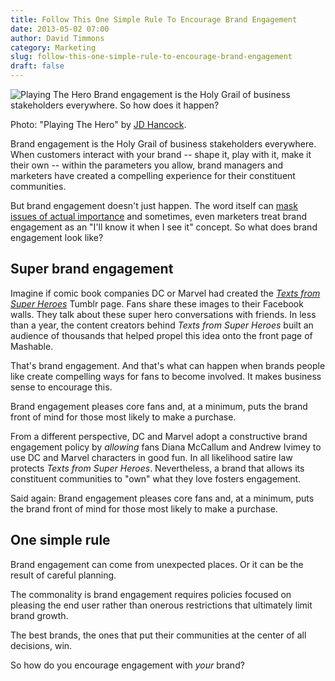 ```yaml
---
title: Follow This One Simple Rule To Encourage Brand Engagement
date: 2013-05-02 07:00
author: David Timmons
category: Marketing
slug: follow-this-one-simple-rule-to-encourage-brand-engagement
draft: false
---
```


![Playing The Hero][1]
<span class="img-caption">
  Brand engagement is the Holy Grail of business stakeholders everywhere. So how does it happen?

  Photo: "Playing The Hero" by [JD Hancock][2].
</span>

Brand engagement is the Holy Grail of business stakeholders everywhere.
When customers interact with your brand -- shape it, play with it, make
it their own -- within the parameters you allow, brand managers and
marketers have created a compelling experience for their constituent
communities.

But brand engagement doesn't just happen. The word itself can
[mask issues of actual importance][3] and sometimes, even marketers treat
brand engagement as an "I'll know it when I see it" concept. So what does
brand engagement look like?

## Super brand engagement

Imagine if comic book companies DC or Marvel had created the
*[Texts from Super Heroes][4]* Tumblr page. Fans share these images to
their Facebook walls. They talk about these super hero conversations
with friends. In less than a year, the content creators behind
*Texts from Super Heroes* built an audience of thousands that helped
propel this idea onto the front page of Mashable.

That's brand engagement. And that's what can happen when brands people
like create compelling ways for fans to become involved. It makes
business sense to encourage this.

Brand engagement pleases core fans and, at a minimum, puts the brand
front of mind for those most likely to make a purchase.

From a different perspective, DC and Marvel adopt a constructive brand
engagement policy by *allowing* fans Diana McCallum and Andrew Ivimey to
use DC and Marvel characters in good fun. In all likelihood satire law
protects *Texts from Super Heroes*. Nevertheless, a brand that allows
its constituent communities to "own" what they love fosters engagement.

Said again: Brand engagement pleases core fans and, at a minimum, puts
the brand front of mind for those most likely to make a purchase.

## One simple rule

Brand engagement can come from unexpected places. Or it can be the
result of careful planning.

The commonality is brand engagement requires policies focused on
pleasing the end user rather than onerous restrictions that ultimately
limit brand growth.

The best brands, the ones that put their communities at the center of
all decisions, win.

So how do you encourage engagement with *your* brand?


[1]: {{rootPath}}images/2013/05/follow-this-one-simple-rule-to-encourage-brand-engagement0.jpg
  "Follow this one simple rule to encourage brand engagement."

[2]: http://www.flickr.com/photos/jdhancock/4320973853/
  "View the original photo on Flickr."

[3]: http://mashable.com/2013/05/01/engagement-buzzword/
  "Click here to read how marketers can misunderstand 'engagement'."

[4]: http://textsfromsuperheroes.com/
  "Click here to read what super heroes text to one another when not fighting crime."
